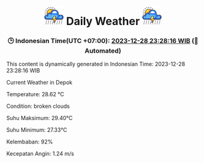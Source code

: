 # <h1 align=center><img height=50 src=images/cloud.png> Daily Weather <img height=50 src=images/cloud.png></h1>
<h3 align=center>🕒 Indonesian Time(UTC +07:00): <u>2023-12-28 23:28:16 WIB</u> (🤖Automated)</h3>


This content is dynamically generated in Indonesian Time: 2023-12-28 23:28:16 WIB


Current Weather in Depok

Temperature: 28.62 °C

Condition: broken clouds

Suhu Maksimum: 29.40°C

Suhu Minimum: 27.33°C

Kelembaban: 92%

Kecepatan Angin: 1.24 m/s

